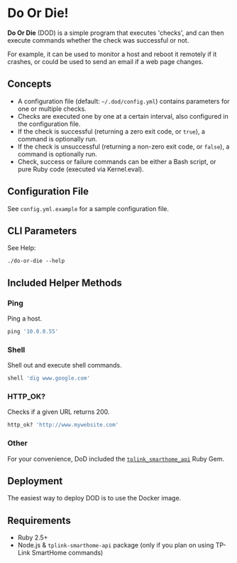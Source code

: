 # Do Or Die!

**Do Or Die** (DOD) is a simple program that executes 'checks', and can then execute commands whether the check was successful or not. 

For example, it can be used to monitor a host and reboot it remotely if it crashes, or could be used to send an email if a web page changes.

## Concepts

* A configuration file (default: `~/.dod/config.yml`) contains parameters for one or multiple checks.
* Checks are executed one by one at a certain interval, also configured in the configuration file.
* If the check is successful (returning a zero exit code, or `true`), a command is optionally run.
* If the check is unsuccessful (returning a non-zero exit code, or `false`), a command is optionally run.
* Check, success or failure commands can be either a Bash script, or pure Ruby code (executed via Kernel.eval).

## Configuration File

See `config.yml.example` for a sample configuration file.

## CLI Parameters

See Help:

```shell
./do-or-die --help
```

## Included Helper Methods

### Ping

Ping a host.

```ruby
ping '10.0.0.55'
```

### Shell

Shell out and execute shell commands.

```ruby
shell 'dig www.google.com'
```

### HTTP_OK?

Checks if a given URL returns 200.

```ruby
http_ok? 'http://www.mywebsite.com'
```

### Other

For your convenience, DoD included the [`tplink_smarthome_api`](https://github.com/cmer/tplink_smarthome_api) Ruby Gem.

## Deployment

The easiest way to deploy DOD is to use the Docker image.

## Requirements

* Ruby 2.5+
* Node.js & `tplink-smarthome-api` package (only if you plan on using TP-Link SmartHome commands)



